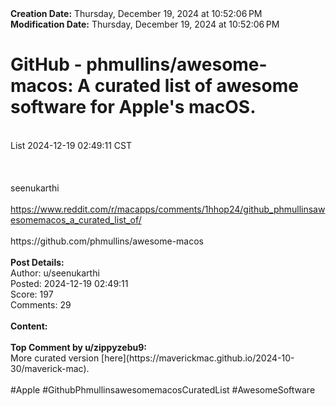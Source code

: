 <div><b>Creation Date:</b> Thursday, December 19, 2024 at 10:52:06 PM<br></div>
<div><b>Modification Date:</b> Thursday, December 19, 2024 at 10:52:06 PM<br></div>
<div><h1>GitHub - phmullins/awesome-macos: A curated list of awesome software for Apple's macOS.</h1></div>
<div><br></div>
<div>List 2024-12-19 02:49:11 CST</div>
<div><br></div>
<div><br></div>
<div><br></div>
<div>seenukarthi</div>
<div><br></div>
<div><a href=https://www.reddit.com/r/macapps/comments/1hhop24/github_phmullinsawesomemacos_a_curated_list_of/>https://www.reddit.com/r/macapps/comments/1hhop24/github_phmullinsawesomemacos_a_curated_list_of/</a><br></div>
<div><br></div>
<div>https://github.com/phmullins/awesome-macos</div>


<div><br></div>
<div><b>Post Details:</b><br></div>
<div>Author: u/seenukarthi</div>
<div>Posted: 2024-12-19 02:49:11</div>
<div>Score: 197</div>
<div>Comments: 29</div>
<div><br></div>
<div><b>Content:</b></div>
<div></div>

<div><br></div>
<div><b>Top Comment by u/zippyzebu9:</b></div>
<div>More curated version [here](https://maverickmac.github.io/2024-10-30/maverick-mac).</div>

<div><br></div>
<div>#Apple #GithubPhmullinsawesomemacosCuratedList #AwesomeSoftware</div>

